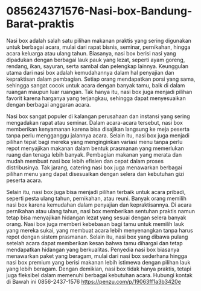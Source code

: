 # 085624371576-Nasi-box-Bandung-Barat-praktis
Nasi box adalah salah satu pilihan makanan praktis yang sering digunakan untuk berbagai acara, mulai dari rapat bisnis, seminar, pernikahan, hingga acara keluarga atau ulang tahun. Biasanya, nasi box berisi nasi yang dipadukan dengan berbagai lauk pauk yang lezat, seperti ayam goreng, rendang, ikan, sayuran, serta sambal dan pelengkap lainnya. Keunggulan utama dari nasi box adalah kemudahannya dalam hal penyajian dan kepraktisan dalam pembagian. Setiap orang mendapatkan porsi yang sama, sehingga sangat cocok untuk acara dengan banyak tamu, baik di dalam ruangan maupun luar ruangan. Tak hanya itu, nasi box juga menjadi pilihan favorit karena harganya yang terjangkau, sehingga dapat menyesuaikan dengan berbagai anggaran acara.

Nasi box sangat populer di kalangan perusahaan dan instansi yang sering mengadakan rapat atau seminar. Dalam acara-acara tersebut, nasi box memberikan kenyamanan karena bisa disajikan langsung ke meja peserta tanpa perlu mengganggu jalannya acara. Selain itu, nasi box juga menjadi pilihan tepat bagi mereka yang menginginkan variasi menu tanpa perlu repot menyajikan makanan dalam bentuk prasmanan yang memerlukan ruang dan tenaga lebih banyak. Pembagian makanan yang merata dan mudah membuat nasi box lebih efisien dan cepat dalam proses distribusinya. Tak jarang, catering nasi box juga menawarkan berbagai pilihan menu yang dapat disesuaikan dengan selera dan kebutuhan gizi peserta acara.

Selain itu, nasi box juga bisa menjadi pilihan terbaik untuk acara pribadi, seperti pesta ulang tahun, pernikahan, atau reuni. Banyak orang memilih nasi box karena kemudahan dalam penyajian dan kepraktisannya. Di acara pernikahan atau ulang tahun, nasi box memberikan sentuhan praktis namun tetap bisa menyajikan hidangan lezat yang sesuai dengan selera banyak orang. Nasi box juga memberi kebebasan bagi tamu untuk memilih lauk yang mereka sukai, yang membuat acara lebih menyenangkan tanpa harus repot dengan sistem prasmanan. Selain itu, nasi box yang dibawa pulang setelah acara dapat memberikan kesan bahwa tamu dihargai dan tetap mendapatkan hidangan yang berkualitas. Penyedia nasi box biasanya menawarkan paket yang beragam, mulai dari nasi box sederhana hingga nasi box premium yang berisi makanan lebih istimewa dengan pilihan lauk yang lebih beragam. Dengan demikian, nasi box tidak hanya praktis, tetapi juga fleksibel dalam memenuhi berbagai kebutuhan acara.
Hubungi kontak di Bawah ini
0856-2437-1576
https://penzu.com/p/19063ff1a3b3420e

